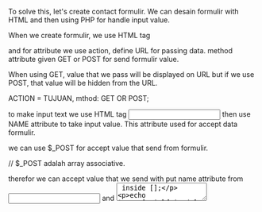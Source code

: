<!-- Step 2 -->

<!-- CREATE FORMULIR -->
To solve this, let's create contact formulir.
We can desain formulir with HTML and then using PHP for handle input value.

<!-- PREPARE FORMULIR -->
When we create formulir, we use HTML tag <form> 
and for attribute we use action, define URL for passing data.
method attribute given GET or POST for send formulir value.

When using GET, value that we pass will be displayed on URL 
but if we use POST, that value will be hidden from the URL.


<!-- attribute -->
ACTION = TUJUAN, mthod: GET OR POST;

to make input text we use HTML tag <input> then use NAME attribute
to take input value. This attribute used for accept data formulir.



<!-- ACCEPT DATA FROM FORMULIR -->
we can use $_POST for accept value that send from formulir.

// $_POST adalah array associative.

therefor we can accept value that we send with put name attribute from <input> and <textarea> inside [];

   echo $_POST["girlfriend"]; => dibelakang layar $_POST adalah array asociative jadi nilai yang dikirimkan dari <form> akan disimpan didalam $_POST;


   <!-- how to create choose option -->
We can create dropdown box use HTML tag <option>
inside <select> tag.
Content <option> tag showed as a choice.

// SEND VALUE THAT WE CHOOSE
<select> tag has an NAME attribute for accept value 
with $_POST, sedangkan attribute VALUE from <option> tag adalah
value that will be send.


<!-- MENYELESAIKAN FORMULIR -->
Create much <option> tag using loop and subtitution variable.